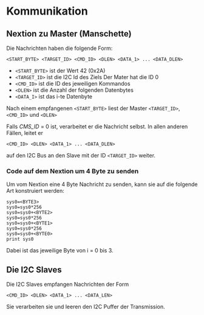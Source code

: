 # Kommunikation

## Nextion zu Master (Manschette)

Die Nachrichten haben die folgende Form:

    <START_BYTE> <TARGET_ID> <CMD_ID> <DLEN> <DATA_1> ... <DATA_DLEN>

- `<START_BYTE>` ist der Wert 42 (0x2A)
- `<TARGET_ID>` ist die I2C Id des Ziels Der Mater hat die ID 0
- `<CMD_ID>` ist die ID des jeweiligen Kommandos
- `<DLEN>` ist die Anzahl der folgenden Datenbytes
- `<DATA_I>` ist das i-te Datenbyte

Nach einem empfangenen `<START_BYTE>` liest der Master
`<TARGET_ID>`, `<CMD_ID>` und `<DLEN>`

Falls *CMS_ID* = 0 ist, verarbeitet er die Nachricht selbst. In allen anderen Fällen, leitet er

    <CMD_ID> <DLEN> <DATA_1> ... <DATA_DLEN>

auf den I2C Bus an den Slave mit der ID `<TARGET_ID>` weiter.

### Code auf dem Nextion um 4 Byte zu senden

Um vom Nextion eine 4 Byte Nachricht zu senden, kann sie auf
die folgende Art konstruiert werden:

    sys0=<BYTE3>
    sys0=sys0*256
    sys0=sys0+<BYTE2>
    sys0=sys0*256
    sys0=sys0+<BYTE1>
    sys0=sys0*256
    sys0=sys0+<BYTE0>
    print sys0

Dabei ist <BTEi> das jeweilige Byte von i = 0 bis 3.

## Die I2C Slaves

Die I2C Slaves empfangen Nachrichten der Form

    <CMD_ID> <DLEN> <DATA_1> ... <DATA_LEN>

Sie verarbeiten sie und leeren den I2C Puffer der
Transmission.
